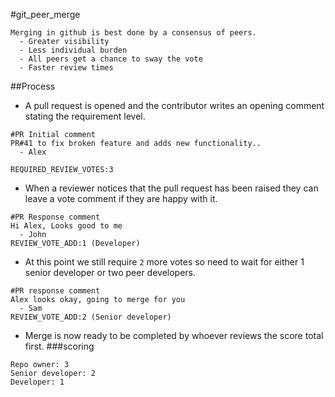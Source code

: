 #git_peer_merge

```
Merging in github is best done by a consensus of peers.
  - Greater visibility
  - Less individual burden
  - All peers get a chance to sway the vote
  - Faster review times
```

##Process

- A pull request is opened and the contributor writes an opening comment stating the requirement level.

```
#PR Initial comment
PR#41 to fix broken feature and adds new functionality..
  - Alex

REQUIRED_REVIEW_VOTES:3
```

- When a reviewer notices that the pull request has been raised they can leave a vote comment if they are happy with it.

```
#PR Response comment
Hi Alex, Looks good to me
  - John
REVIEW_VOTE_ADD:1 (Developer)
```

- At this point we still require `2` more votes so need to wait for either 1 senior developer or two peer developers.

```
#PR response comment
Alex looks okay, going to merge for you
  - Sam
REVIEW_VOTE_ADD:2 (Senior developer)
```
- Merge is now ready to be completed by whoever reviews the score total first.
###scoring
```
Repo owner: 3
Senior developer: 2
Developer: 1
```


